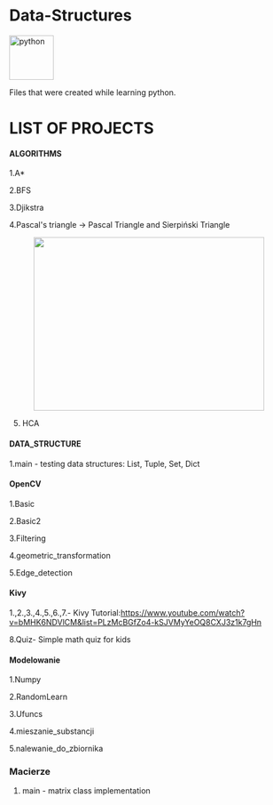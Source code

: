 # Data-Structures

<p align="left"> <a href="https://www.python.org" target="_blank"> <img src="https://upload.wikimedia.org/wikipedia/commons/c/c3/Python-logo-notext.svg" alt="python" width="80" height="80"/> </a>
  
Files that were created while learning python.

# LIST OF PROJECTS

#### ALGORITHMS

1.A*

2.BFS

3.Djikstra

4.Pascal's triangle -> Pascal Triangle and Sierpiński Triangle

 <p align="center">
<img width="416" height="312" src="https://github.com/SzymonMs/Python_files/blob/main/Algorithms/1.png">

5. HCA
   
#### DATA_STRUCTURE

1.main - testing data structures: List, Tuple, Set, Dict

#### OpenCV

1.Basic
  
2.Basic2
  
3.Filtering
  
4.geometric_transformation
  
5.Edge_detection
  
#### Kivy

1.,2.,3.,4.,5.,6.,7.- Kivy Tutorial:https://www.youtube.com/watch?v=bMHK6NDVlCM&list=PLzMcBGfZo4-kSJVMyYeOQ8CXJ3z1k7gHn

8.Quiz- Simple math quiz for kids

#### Modelowanie

1.Numpy

2.RandomLearn

3.Ufuncs

4.mieszanie_substancji

5.nalewanie_do_zbiornika

### Macierze

1. main - matrix class implementation
